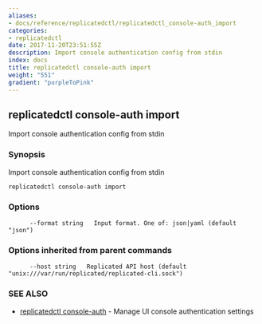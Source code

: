 ```yaml
---
aliases:
- docs/reference/replicatedctl/replicatedctl_console-auth_import
categories:
- replicatedctl
date: 2017-11-20T23:51:55Z
description: Import console authentication config from stdin
index: docs
title: replicatedctl console-auth import
weight: "551"
gradient: "purpleToPink"
---
```


## replicatedctl console-auth import

Import console authentication config from stdin

### Synopsis


Import console authentication config from stdin

```
replicatedctl console-auth import
```

### Options

```
      --format string   Input format. One of: json|yaml (default "json")
```

### Options inherited from parent commands

```
      --host string   Replicated API host (default "unix:///var/run/replicated/replicated-cli.sock")
```

### SEE ALSO
* [replicatedctl console-auth](/api/replicatedctl/replicatedctl_console-auth/)	 - Manage UI console authentication settings

